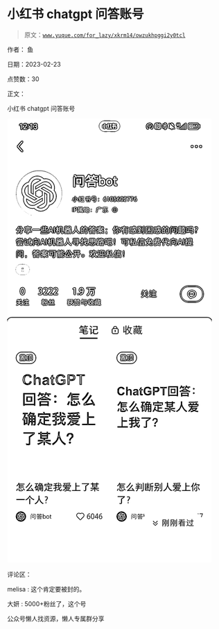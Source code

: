 # 小红书 chatgpt 问答账号

> 原文：[`www.yuque.com/for_lazy/xkrm14/owzukhpggi2y0tcl`](https://www.yuque.com/for_lazy/xkrm14/owzukhpggi2y0tcl)



作者： 鱼



日期：2023-02-23



点赞数：30



正文：



小红书 chatgpt 问答账号



![](img/e21ea12e45adb27d276c2ee99a220943.png)  

评论区：



melisa : 这个肯定要被封的。



大妍 : 5000+粉丝了，这个号



公众号懒人找资源，懒人专属群分享

